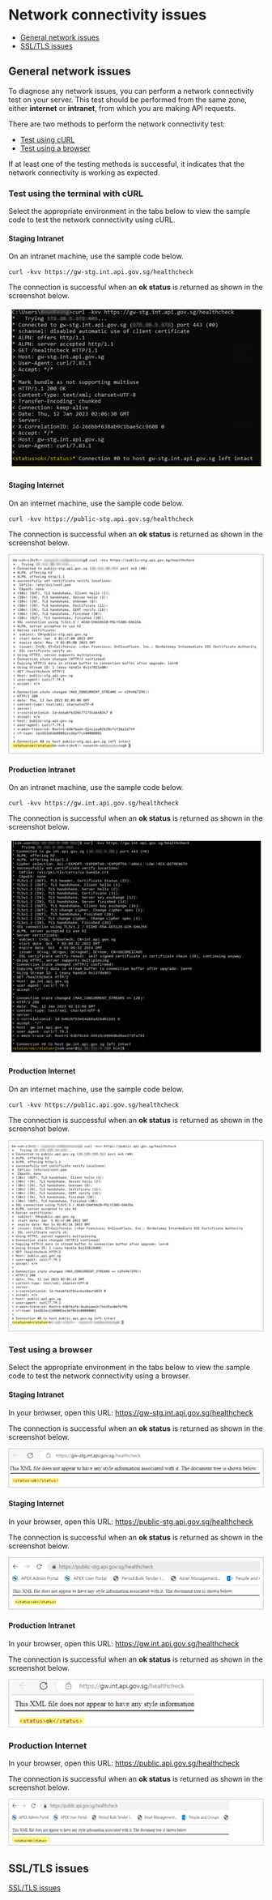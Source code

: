 # Network connectivity issues

- [General network issues](#general-network-issues)
- [SSL/TLS issues](#ssltls-issues)

## General network issues

To diagnose any network issues, you can perform a network connectivity test on your server. This test should be performed from the same zone, either **internet** or **intranet**, from which you are making API requests.

There are two methods to perform the network connectivity test:

- [Test using cURL](#test-using-the-terminal-with-curl)
- [Test using a browser](#test-using-a-browser)

If at least one of the testing methods is successful, it indicates that the network connectivity is working as expected.

### Test using the terminal with cURL

Select the appropriate environment in the tabs below to view the sample code to test the network connectivity using cURL.

<!-- tabs:start -->
#### **Staging Intranet**

On an intranet machine, use the sample code below.

```
curl -kvv https://gw-stg.int.api.gov.sg/healthcheck 
```

The connection is successful when an **ok status** is returned as shown in the screenshot below.

![staging intranet with curl](/images/network-curl-staging-intranet.png)

#### **Staging Internet**

On an internet machine, use the sample code below.

```
curl -kvv https://public-stg.api.gov.sg/healthcheck
```

The connection is successful when an **ok status** is returned as shown in the screenshot below.

![staging internet with curl](/images/network-curl-staging-internet.png)

#### **Production Intranet**

On an intranet machine, use the sample code below.

```
curl -kvv https://gw.int.api.gov.sg/healthcheck 
```

The connection is successful when an **ok status**  is returned as shown in the screenshot below.

![production intranet with curl](/images/network-curl-prod-intranet.png)

#### **Production Internet**

On an internet machine, use the sample code below.

```
curl -kvv https://public.api.gov.sg/healthcheck 
```

The connection is successful when an **ok status**  is returned as shown in the screenshot below.

![production internet with curl](/images/network-curl-prod-internet.png)

<!-- tabs:end -->

### Test using a browser

Select the appropriate environment in the tabs below to view the sample code to test the network connectivity using a browser.

<!-- tabs:start -->

#### **Staging Intranet**

In your browser, open this URL: https://gw-stg.int.api.gov.sg/healthcheck

The connection is successful when an **ok status** is returned as shown in the screenshot below.

![staging intranet with browser](/images/network-browser-staging-intranet.png)

#### **Staging Internet**

In your browser, open this URL: https://public-stg.api.gov.sg/healthcheck

The connection is successful when an **ok status** is returned as shown in the screenshot below.

![production internet with curl](/images/network-browser-staging-internet.png)

#### **Production Intranet**

In your browser, open this URL: https://gw.int.api.gov.sg/healthcheck

The connection is successful when an **ok status** is returned as shown in the screenshot below.

![production internet with curl](/images/network-browser-prod-intranet.png)

### **Production Internet**

In your browser, open this URL: https://public.api.gov.sg/healthcheck 

The connection is successful when an **ok status** is returned as shown in the screenshot below.

![production internet with curl](/images/network-browser-prod-internet.png)


<!-- tabs:end -->

## SSL/TLS issues

[SSL/TLS issues](/snippets/tls-support.md ':include')
